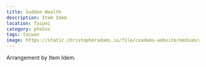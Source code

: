 ```yaml
---
title: Sudden Wealth
description: Item Idem
location: Taipei
category: photos
tags: taiwan
image: https://static.christopheradams.io/file/cxadams-website/medium/albums/2019/20190525-2357_Taipei_Cyril/20190525-2357_Taipei_Cyril_L1003567-0.jpg
---
```


Arrangement by Item Idem.
